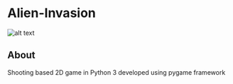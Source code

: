 # Alien-Invasion

![alt text](https://raw.githubusercontent.com/manp3104/Alien-Invasion/master/images/CAPTURE.PNG)


## About
Shooting based 2D game in Python 3 developed using pygame framework
